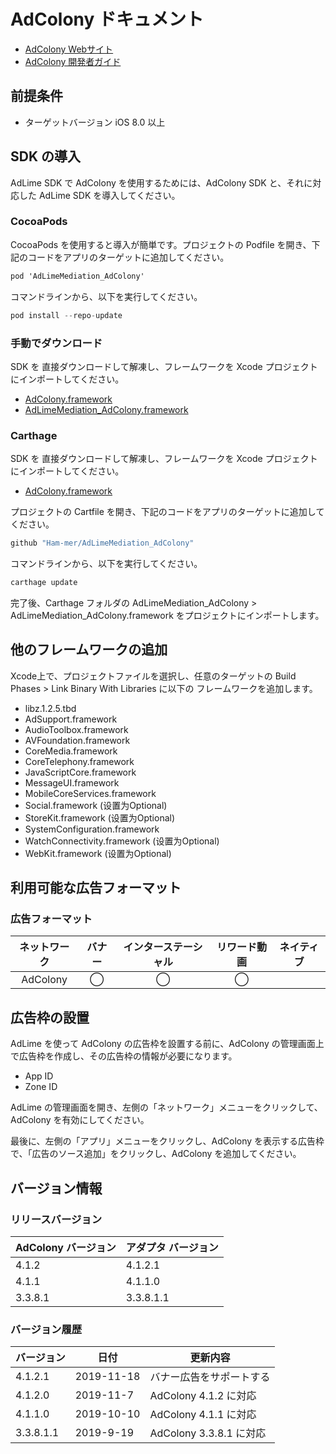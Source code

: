 # AdColony ドキュメント
- [AdColony Webサイト](https://www.adcolony.com)
- [AdColony 開発者ガイド](https://github.com/AdColony/AdColony-iOS-SDK-3/wiki/Project-Setup)

## 前提条件
- ターゲットバージョン iOS 8.0 以上

## SDK の導入
AdLime SDK で AdColony を使用するためには、AdColony SDK と、それに対応した AdLime SDK を導入してください。

### CocoaPods

CocoaPods を使用すると導入が簡単です。プロジェクトの Podfile を開き、下記のコードをアプリのターゲットに追加してください。
```objectivec
pod 'AdLimeMediation_AdColony'
```

コマンドラインから、以下を実行してください。
```objectivec
pod install --repo-update
```

### 手動でダウンロード
SDK を 直接ダウンロードして解凍し、フレームワークを Xcode プロジェクトにインポートしてください。
- [AdColony.framework](https://github.com/Ham-mer/AdLime-iOS-Pub/raw/master/DownloadZip/Networks/AdColony/AdColony_4.1.2.zip)
- [AdLimeMediation_AdColony.framework](https://github.com/Ham-mer/AdLime-iOS-Pub/raw/master/DownloadZip/AdLimeMediation_AdColony/4.1.2.1.zip)

### Carthage
SDK を 直接ダウンロードして解凍し、フレームワークを Xcode プロジェクトにインポートしてください。
- [AdColony.framework](https://github.com/Ham-mer/AdLime-iOS-Pub/raw/master/DownloadZip/Networks/AdColony/AdColony_4.1.2.zip)

プロジェクトの Cartfile を開き、下記のコードをアプリのターゲットに追加してください。
```objectivec
github "Ham-mer/AdLimeMediation_AdColony"
```

コマンドラインから、以下を実行してください。
```objectivec
carthage update
```

完了後、Carthage フォルダの AdLimeMediation_AdColony > AdLimeMediation_AdColony.framework をプロジェクトにインポートします。

## 他のフレームワークの追加
Xcode上で、プロジェクトファイルを選択し、任意のターゲットの Build Phases > Link Binary With Libraries に以下の フレームワークを追加します。

- libz.1.2.5.tbd
- AdSupport.framework
- AudioToolbox.framework
- AVFoundation.framework
- CoreMedia.framework
- CoreTelephony.framework
- JavaScriptCore.framework
- MessageUI.framework
- MobileCoreServices.framework
- Social.framework (设置为Optional)
- StoreKit.framework (设置为Optional)
- SystemConfiguration.framework
- WatchConnectivity.framework (设置为Optional)
- WebKit.framework (设置为Optional)

## 利用可能な広告フォーマット

### 広告フォーマット
|ネットワーク|バナー|インターステーシャル|リワード動画|ネイティブ|
|:--------:|:----:|:--------------:|:--------:|:----:|
|AdColony  | ◯    | ◯              |   ◯      |      |


## 広告枠の設置

AdLime を使って AdColony の広告枠を設置する前に、AdColony の管理画面上で広告枠を作成し、その広告枠の情報が必要になります。
- App ID
- Zone ID

AdLime の管理画面を開き、左側の「ネットワーク」メニューをクリックして、AdColony を有効にしてください。

最後に、左側の「アプリ」メニューをクリックし、AdColony を表示する広告枠で、「広告のソース追加」をクリックし、AdColony を追加してください。

## バージョン情報

### リリースバージョン
| AdColony バージョン | アダプタ バージョン |
|:-----------------|:----------------|
| 4.1.2            | 4.1.2.1         |
| 4.1.1            | 4.1.1.0         |
| 3.3.8.1          | 3.3.8.1.1       |

### バージョン履歴
| バージョン        | 日付       | 更新内容                           |
|-----------------|------------|----------------------------------|
| 4.1.2.1         | 2019-11-18 | バナー広告をサポートする        |
| 4.1.2.0         | 2019-11-7  | AdColony 4.1.2  に対応        |
| 4.1.1.0         | 2019-10-10 | AdColony 4.1.1  に対応        |
| 3.3.8.1.1       | 2019-9-19  | AdColony 3.3.8.1  に対応        |